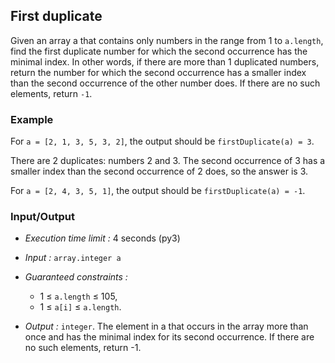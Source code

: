 ## First duplicate

Given an array a that contains only numbers in the range from 1 to `a.length`, find the first duplicate number for which the second occurrence has the minimal index. In other words, if there are more than 1 duplicated numbers, return the number for which the second occurrence has a smaller index than the second occurrence of the other number does. If there are no such elements, return `-1`.

### Example

For `a = [2, 1, 3, 5, 3, 2]`, the output should be
`firstDuplicate(a) = 3`.

There are 2 duplicates: numbers 2 and 3. The second occurrence of 3 has a smaller index than the second occurrence of 2 does, so the answer is 3.

For `a = [2, 4, 3, 5, 1]`, the output should be
`firstDuplicate(a) = -1`.

### Input/Output

* *Execution time limit :* 4 seconds (py3)
* *Input :* `array.integer a`
* *Guaranteed constraints :*
  * 1 ≤ `a.length` ≤ 105,
  * 1 ≤ `a[i]` ≤ `a.length`.

* *Output :* `integer`. The element in a that occurs in the array more than once and has the minimal index for its second occurrence. If there are no such elements, return -1.
